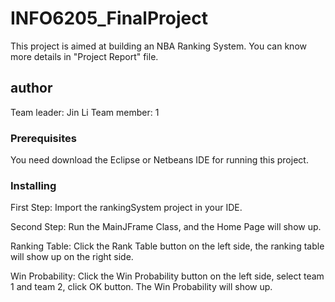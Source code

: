 # INFO6205_FinalProject

This project is aimed at building an NBA Ranking System. You can know more details in "Project Report" file.

## author
Team leader: Jin Li
Team member: 1

### Prerequisites

You need download the Eclipse or Netbeans IDE for running this project.


### Installing

First Step:
Import the rankingSystem project in your IDE.

Second Step:
Run the MainJFrame Class, and the Home Page will show up.

Ranking Table:
Click the Rank Table button on the left side, the ranking table will show up on the right side.

Win Probability:
Click the Win Probability button on the left side, select team 1 and team 2, click OK button. The Win Probability will show up.
